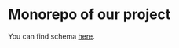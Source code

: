 # Monorepo of our project

You can find schema [here](https://excalidraw.com/#room=937294f6fe213cfc25a9,U1YvKRyYCHb3F7GgR_zD1w).
